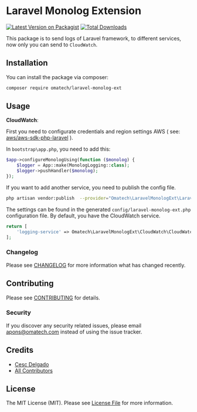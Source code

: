 # Laravel Monolog Extension

[![Latest Version on Packagist](https://img.shields.io/packagist/v/omatech/laravel-monolog-ext.svg?style=flat-square)](https://packagist.org/packages/omatech/laravel-monolog-ext)
[![Total Downloads](https://img.shields.io/packagist/dt/omatech/laravel-monolog-ext.svg?style=flat-square)](https://packagist.org/packages/omatech/laravel-monolog-ext)

This package is to send  logs of Laravel framework, to different services, now only you can send to `CloudWatch`.


## Installation

You can install the package via composer:

```bash
composer require omatech/laravel-monolog-ext
```

## Usage

**CloudWatch**:

First you need to configurate credentials and region settings AWS ( see: [aws/aws-sdk-php-laravel](https://github.com/aws/aws-sdk-php-laravel) ).

In `bootstrap\app.php`, you need to add this:
``` php
$app->configureMonologUsing(function ($monolog) {
    $logger = App::make(MonologLogging::class);
    $logger->pushHandler($monolog);
});
```

If you want to add another service, you need to publish the config file.
```sh
php artisan vendor:publish  --provider="Omatech\LaravelMonologExt\LaravelMonologExtServiceProvider"
```

The settings can be found in the generated `config/laravel-monolog-ext.php` configuration file. By default, you have the CloudWatch service.

```php
return [
    'logging-service' => Omatech\LaravelMonologExt\CloudWatch\CloudWatchLaravelLogging::class
];
```

### Changelog

Please see [CHANGELOG](CHANGELOG.md) for more information what has changed recently.

## Contributing

Please see [CONTRIBUTING](CONTRIBUTING.md) for details.

### Security

If you discover any security related issues, please email apons@omatech.com instead of using the issue tracker.

## Credits

- [Cesc Delgado](https://github.com/omacesc)
- [All Contributors](../../contributors)

## License

The MIT License (MIT). Please see [License File](LICENSE.md) for more information.

